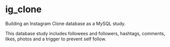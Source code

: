 # ig_clone
Building an Instagram Clone database as a MySQL study.

This database study includes followees and followers, hashtags, comments, likes, photos and a trigger to prevent self follow.
